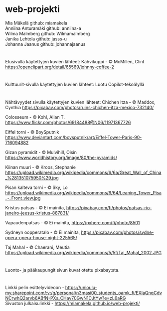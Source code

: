 # web-projekti

Mia Mäkelä github: miamakela  
Anniina Anturamäki github: anniina-a  
Wilma Malmberg github: Wilmamalmberg  
Janika Lehtola github: jasss-u                                   
Johanna Jaanus github: johannajaanus  
#
Etusivulla käytettyjen kuvien lähteet:
Kahvikuppi - © McMillen, Clint https://openclipart.org/detail/65569/johnny-coffee-2
#
Kulttuurit-sivulla käytettyjen kuvien lähteet:
Luotu Copilot-tekoälyllä
#
Nähtävyydet sivulla käytettyjen kuvien lähteet: 
Chichen Itza - © Maddox, Cynthia https://pixabay.com/photos/ruins-chichen-itza-mexico-732140/  

Colosseum - © Kohl, Allan T. https://www.flickr.com/photos/69184488@N06/11971367726  

Eiffel torni - © BoySputnik https://www.deviantart.com/boysputnik/art/Eiffel-Tower-Paris-90-716094882  

Gizan pyramidit - © Mulvihill, Oisin https://www.worldhistory.org/image/80/the-pyramids/  

Kiinan muuri - © Kroos, Stephanie https://upload.wikimedia.org/wikipedia/commons/6/6a/Great_Wall_of_China_%281351075950%29.jpg  

Pisan kalteva torni - © Sky, Lo https://upload.wikimedia.org/wikipedia/commons/6/64/Leaning_Tower_Pisa_-_Front_view.jpg  

Kristus patsas - © Ei mainita, https://pixabay.com/fi/photos/patsas-rio-janeiro-jeesus-kristus-887831/  

Vapaudenpatsas - © Ei mainita, https://pxhere.com/fi/photo/8501  

Sydneyn oopperatalo - © Ei mainita, https://pixabay.com/photos/sydne-opera-opera-house-night-225565/  

Taj Mahal - © Chaerani, Meutia https://upload.wikimedia.org/wikipedia/commons/5/5f/Taj_Mahal_2002.JPG  

#
Luonto- ja pääkaupungit sivun kuvat otettu pixabay:sta.
#
Linkki pelin esittelyvideoon - https://unioulu-my.sharepoint.com/:v:/g/personal/n3masi00_students_oamk_fi/EXIaQnqCdvNCrwhQ2arvb6ABfN-PXs_CHav70GwN1CJtYw?e=zL6aRG  
Sivuston julkaisulinkki - https://miamakela.github.io/web-projekti/